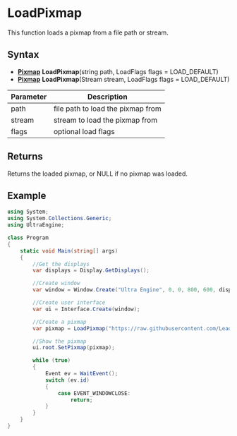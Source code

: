 # LoadPixmap

This function loads a pixmap from a file path or stream.

## Syntax

- **[Pixmap](Pixmap.md)** **LoadPixmap**(string path, LoadFlags flags = LOAD_DEFAULT)
- **[Pixmap](Pixmap.md)** **LoadPixmap**(Stream stream, LoadFlags flags = LOAD_DEFAULT)

| Parameter | Description |
|---|---|
| path | file path to load the pixmap from |
| stream | stream to load the pixmap from |
| flags | optional load flags |

## Returns

Returns the loaded pixmap, or NULL if no pixmap was loaded.

## Example

```csharp
using System;
using System.Collections.Generic;
using UltraEngine;

class Program
{
    static void Main(string[] args)
    {
        //Get the displays
        var displays = Display.GetDisplays();

        //Create window
        var window = Window.Create("Ultra Engine", 0, 0, 800, 600, displays[0]);

        //Create user interface
        var ui = Interface.Create(window);

        //Create a pixmap
        var pixmap = LoadPixmap("https://raw.githubusercontent.com/Leadwerks/Documentation/master/Assets/Materials/Ground/dirt01.dds");

        //Show the pixmap
        ui.root.SetPixmap(pixmap);

        while (true)
        {
            Event ev = WaitEvent();
            switch (ev.id)
            {
                case EVENT_WINDOWCLOSE:
                    return;
            }
        }
    }
}
```